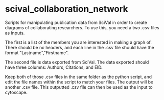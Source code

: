 # scival_collaboration_network
Scripts for manipulating publication data from SciVal in order to create diagrams of collaborating researchers. 
To use this, you need a two .csv files as inputs. 

The first is a list of the members you are interested in making a graph of. There should be no headers, and each 
line in the .csv file should have the format "Lastname","Firstname". 

The second file is data exported from SciVal. The data exported should have three columns: Authors, Citations, and EID.

Keep both of those .csv files in the same folder as the python script, and edit the file names within the script to match your files.
The output will be another .csv file. This outputted .csv file can then be used as the input to cytoscape. 
